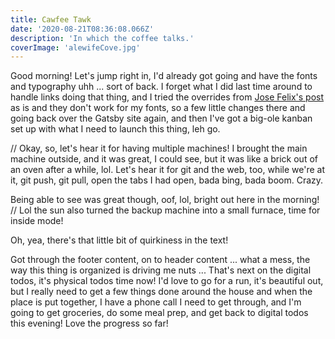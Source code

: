 ```yaml
---
title: Cawfee Tawk
date: '2020-08-21T08:36:08.066Z'
description: 'In which the coffee talks.'
coverImage: 'alewifeCove.jpg'
---
```


Good morning! Let's jump right in, I'd already got going and have the fonts and typography uhh ... sort of back. I forget what I did last time around to handle links doing that thing, and I tried the overrides from [Jose Felix's post](https://dev.to/joserfelix/how-to-make-a-static-blog-with-next-js-2bd6) as is and they don't work for my fonts, so a few little changes there and going back over the Gatsby site again, and then I've got a big-ole kanban set up with what I need to launch this thing, leh go.

// Okay, so, let's hear it for having multiple machines! I brought the main machine outside, and it was great, I could see, but it was like a brick out of an oven after a while, lol. Let's hear it for git and the web, too, while we're at it, git push, git pull, open the tabs I had open, bada bing, bada boom. Crazy.

Being able to see was great though, oof, lol, bright out here in the morning! // Lol the sun also turned the backup machine into a small furnace, time for inside mode!

Oh, yea, there's that little bit of quirkiness in the text!

Got through the footer content, on to header content ... what a mess, the way this thing is organized is driving me nuts ... That's next on the digital todos, it's physical todos time now! I'd love to go for a run, it's beautiful out, but I really need to get a few things done around the house and when the place is put together, I have a phone call I need to get through, and I'm going to get groceries, do some meal prep, and get back to digital todos this evening! Love the progress so far!
